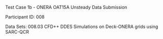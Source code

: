 Test Case 1b - ONERA OAT15A Unsteady Data Submission

Participant ID: 008

Data Sets: 008.03 CFD++ DDES Simulations on Deck-ONERA grids using SARC-QCR

